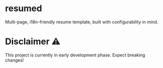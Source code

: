 # resumed
Multi-page, i18n-friendly resume template, built with configurability in mind.

# Disclaimer ⚠️
This project is currently in early development phase. Expect breaking changes!
